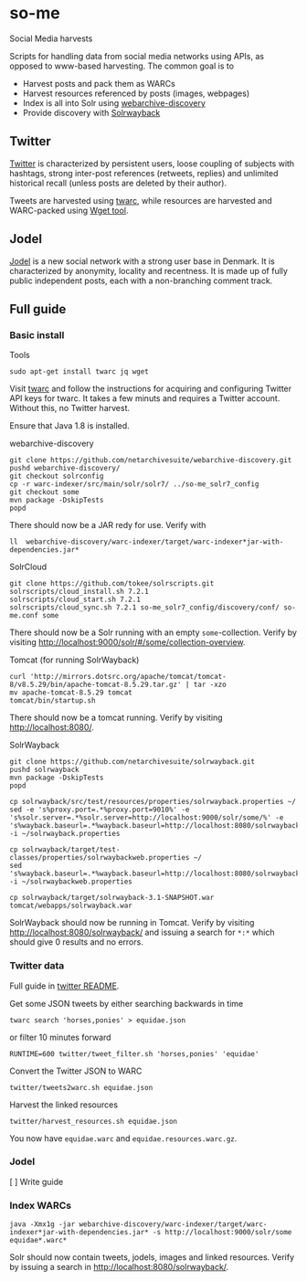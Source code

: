 # so-me
Social Media harvests

Scripts for handling data from social media networks using APIs, as opposed to www-based harvesting. The common goal is to

* Harvest posts and pack them as WARCs
* Harvest resources referenced by posts (images, webpages)
* Index is all into Solr using [webarchive-discovery](https://github.com/ukwa/webarchive-discovery)
* Provide discovery with [Solrwayback](https://github.com/netarchivesuite/solrwayback)

## Twitter

[Twitter](https://twitter.com/) is characterized by persistent users, loose coupling of subjects with hashtags, strong inter-post references (retweets, replies) and unlimited historical recall (unless posts are deleted by their author).

Tweets are harvested using [twarc](https://github.com/DocNow/twarc), while resources are harvested and WARC-packed using [Wget tool](https://www.gnu.org/software/wget/).

## Jodel

[Jodel](https://jodel-app.com/) is a new social network with a strong user base in Denmark. It is characterized by anonymity, locality and recentness. It is made up of fully public independent posts, each with a non-branching comment track.


## Full guide

### Basic install

Tools
```
sudo apt-get install twarc jq wget
```
Visit [twarc](https://github.com/DocNow/twarc) and follow the instructions for acquiring and configuring Twitter API keys for twarc. It takes a few minuts and requires a Twitter account. Without this, no Twitter harvest.

Ensure that Java 1.8 is installed.


webarchive-discovery
```
git clone https://github.com/netarchivesuite/webarchive-discovery.git
pushd webarchive-discovery/
git checkout solrconfig
cp -r warc-indexer/src/main/solr/solr7/ ../so-me_solr7_config
git checkout some
mvn package -DskipTests
popd
```
There should now be a JAR redy for use. Verify with
```
ll  webarchive-discovery/warc-indexer/target/warc-indexer*jar-with-dependencies.jar*
```


SolrCloud
```
git clone https://github.com/tokee/solrscripts.git
solrscripts/cloud_install.sh 7.2.1
solrscripts/cloud_start.sh 7.2.1
solrscripts/cloud_sync.sh 7.2.1 so-me_solr7_config/discovery/conf/ so-me.conf some
```
There should now be a Solr running with an empty `some`-collection. Verify by visiting [http://localhost:9000/solr/#/some/collection-overview](http://localhost:9000/solr/#/some/collection-overview).


Tomcat (for running SolrWayback)
```
curl 'http://mirrors.dotsrc.org/apache/tomcat/tomcat-8/v8.5.29/bin/apache-tomcat-8.5.29.tar.gz' | tar -xzo 
mv apache-tomcat-8.5.29 tomcat
tomcat/bin/startup.sh
```
There should now be a tomcat running. Verify by visiting [http://localhost:8080/](http://localhost:8080/).


SolrWayback
```
git clone https://github.com/netarchivesuite/solrwayback.git
pushd solrwayback
mvn package -DskipTests
popd

cp solrwayback/src/test/resources/properties/solrwayback.properties ~/
sed -e 's%proxy.port=.*%proxy.port=9010%' -e 's%solr.server=.*%solr.server=http://localhost:9000/solr/some/%' -e 's%wayback.baseurl=.*%wayback.baseurl=http://localhost:8080/solrwayback/%' -i ~/solrwayback.properties 

cp solrwayback/target/test-classes/properties/solrwaybackweb.properties ~/
sed 's%wayback.baseurl=.*%wayback.baseurl=http://localhost:8080/solrwayback/%' -i ~/solrwaybackweb.properties 

cp solrwayback/target/solrwayback-3.1-SNAPSHOT.war tomcat/webapps/solrwayback.war
```
SolrWayback should now be running in Tomcat. Verify by visiting [http://localhost:8080/solrwayback/](http://localhost:8080/solrwayback/) and issuing a search for `*:*` which should give 0 results and no errors.


### Twitter data

Full guide in [twitter README](twitter/README.md).

Get some JSON tweets by either searching backwards in time
```
twarc search 'horses,ponies' > equidae.json
```
or filter 10 minutes forward
```
RUNTIME=600 twitter/tweet_filter.sh 'horses,ponies' 'equidae'
```

Convert the Twitter JSON to WARC
```
twitter/tweets2warc.sh equidae.json
```

Harvest the linked resources
```
twitter/harvest_resources.sh equidae.json
```

You now have `equidae.warc` and `equidae.resources.warc.gz`.


### Jodel

[ ] Write guide

### Index WARCs

```
java -Xmx1g -jar webarchive-discovery/warc-indexer/target/warc-indexer*jar-with-dependencies.jar* -s http://localhost:9000/solr/some equidae*.warc*
```
Solr should now contain tweets, jodels, images and linked resources. Verify by issuing a search in [http://localhost:8080/solrwayback/](http://localhost:8080/solrwayback/).

